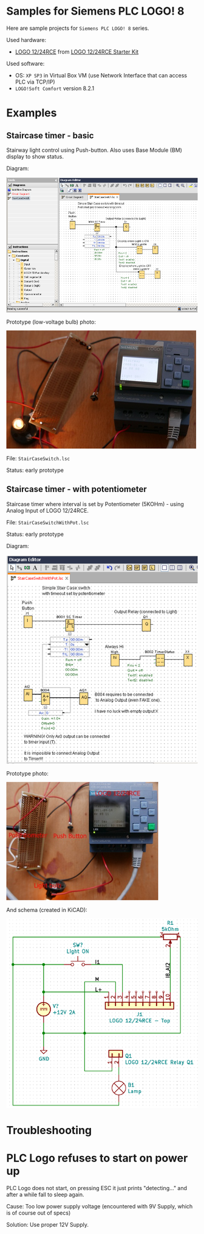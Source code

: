 # Samples for Siemens PLC LOGO! 8

Here are sample projects for `Siemens PLC LOGO! 8` series.

Used hardware:
* [LOGO 12/24RCE][Logo-12-24-RCE-Conrad] from [LOGO 12/24RCE Starter Kit][Starter-Kit-Conrad]

Used software:
* OS: `XP SP3` in Virtual Box VM (use Network Interface that can access
  PLC via TCP/IP)
* `LOGO!Soft Comfort` version 8.2.1

# Examples

## Staircase timer - basic

Stairway light control using Push-button. Also
uses Base Module (BM) display to show status.

Diagram: 

![PLC Logo Staircase timer diagram](https://github.com/hpaluch/plc-logo/blob/master/assets/plc-logo-staircase-switch-diagram.png?raw=true)

Prototype (low-voltage bulb) photo:

![PLC Logo Staircase timer photo](https://github.com/hpaluch/plc-logo/blob/master/assets/plc-logo-starcaise-photo.jpg?raw=true)


File: `StairCaseSwitch.lsc` 

Status: early prototype

## Staircase timer - with potentiometer

Staircase timer where interval is set
by Potentiometer (5KOHm) - using Analog Input
of LOGO 12/24RCE.

File: `StairCaseSwitchWithPot.lsc` 

Status: early prototype

Diagram: 

![PLC Logo Staircase timer with POT diagram](https://github.com/hpaluch/plc-logo/blob/master/assets/staircase-with-pot/plc-logo-staircase-switch-with-pot-diagram.png?raw=true)

Prototype photo:

![PLC Logo Staircase timer with POT photo](https://github.com/hpaluch/plc-logo/blob/master/assets/staircase-with-pot/plc-logo-starcaise-pot-photo.jpg?raw=true)

And schema (created in KiCAD):

![PLC Logo Staircase timer with POT schema](https://github.com/hpaluch/plc-logo/blob/master/assets/staircase-with-pot/plc-with-pot-schem.png?raw=true)


#
# Troubleshooting

# PLC Logo refuses to start on power up

PLC Logo does not start, on pressing ESC it just prints
"detecting..." and after a while fall to sleep again.

Cause: Too low power supply voltage (encountered with 9V Supply, which is of
course out of specs)

Solution: Use proper 12V Supply.


[Logo-12-24-RCE-Conrad]: https://velkoobchod.conrad.cz/plc-ridici-modul-siemens-logo-12-24rce-6ed1052-1md08-0ba0-12-v-dc-24-v-dc.k1628679?gclid=EAIaIQobChMIuLvS8Z7S5AIVF5zVCh3_FQhzEAQYASABEgKoLPD_BwE
[Starter-Kit-Conrad]: https://www.conrad.cz/startovaci-sada-pro-plc-siemens-logo-starter-kit-12-24rce-6ed1057-3ba01-0aa8-12-v-dc-24-v-dc.k1302216

